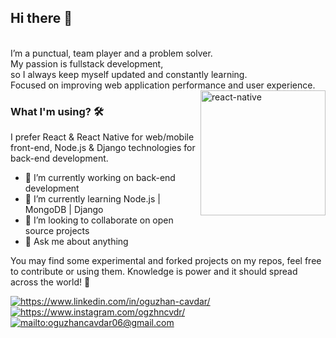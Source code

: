 ## Hi there 👋
<br />
I’m a punctual, team player and a problem solver.
<br />
My passion is fullstack development,
<br />
so I always keep myself updated and constantly learning.
<br />
Focused on improving web application performance and user experience.

<img src="https://github.com/ezranbayantemur/ezranbayantemur/blob/master/animation_500_kd7ngokt.gif" alt="react-native" width=200 height=200 align="right">

### What I'm using? 🛠  
I prefer React & React Native for web/mobile front-end, Node.js & Django technologies for back-end development.
<br/>

- 🔭 I’m currently working on back-end development 
- 🌱 I’m currently learning Node.js | MongoDB | Django
- 👯 I’m looking to collaborate on open source projects
- 💬 Ask me about anything

You may find some experimental and forked projects on my repos, feel free to contribute or using them.
Knowledge is power and it should spread across the world! 💪

<a href="https://www.linkedin.com/in/oguzhan-cavdar/" target="_blank">
    <img src="https://img.shields.io/badge/%20-linkedin-0072b1" alt="https://www.linkedin.com/in/oguzhan-cavdar/">
</a>
<a href="https://www.instagram.com/ogzhncvdr/" target="_blank">
    <img src="https://img.shields.io/badge/%20-instagram-fbad50" alt="https://www.instagram.com/ogzhncvdr/">
</a>
<a href="mailto:oguzhancavdar06@gmail.com" target="_blank">
    <img src="https://img.shields.io/badge/%20-gmail-B23121" alt="mailto:oguzhancavdar06@gmail.com">
</a>
<!-- <a href="#" target="_blank">
    <img src="https://img.shields.io/badge/%20-medium-black" alt="#">
</a> -->
